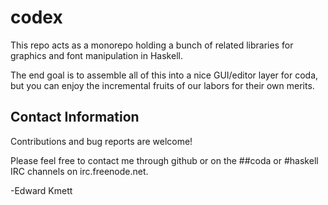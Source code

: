 codex
=====

This repo acts as a monorepo holding a bunch of related libraries for graphics and font manipulation in Haskell.

The end goal is to assemble all of this into a nice GUI/editor layer for coda, but you can enjoy the incremental
fruits of our labors for their own merits.

Contact Information
-------------------

Contributions and bug reports are welcome!

Please feel free to contact me through github or on the ##coda or #haskell IRC channels on irc.freenode.net.

-Edward Kmett

